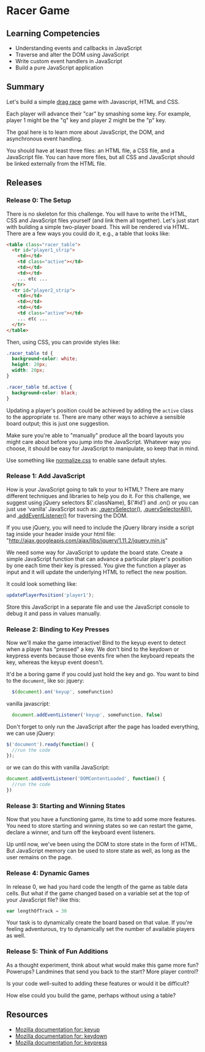<!-- DBC start -->
# Racer Game

## Learning Competencies

* Understanding events and callbacks in JavaScript
* Traverse and alter the DOM using JavaScript
* Write custom event handlers in JavaScript
* Build a pure JavaScript application

## Summary

Let's build a simple [drag race](https://www.google.co.nz/imgres?imgurl=http://i.imgur.com/lxV6GYl.gif&imgrefurl=https://www.reddit.com/r/funny/comments/195k3m/they_lost_against_dogs_xpost_rgifs/&h=184&w=450&tbnid=syPUFcJs2ph-wM:&docid=XOovZq3mwW4eBM&ei=Yy5zVq6hCIGzmAW4uKDYCw&tbm=isch&ved=0ahUKEwju3sC08OPJAhWBGaYKHTgcCLsQMwggKAYwBg) game with Javascript, HTML and CSS.

Each player will advance their "car" by smashing some key.  For example, player 1 might be the "q" key and player 2 might be the "p" key.

The goal here is to learn more about JavaScript, the DOM, and asynchronous
event handling.

You should have at least three files: an HTML file, a CSS file, and a JavaScript file. You can have more files, but all CSS and JavaScript should be linked externally from the HTML file.

## Releases

### Release 0: The Setup

There is no skeleton for this challenge.  You will have to write the HTML, CSS and
JavaScript files yourself (and link them all together).  Let's just start with
building a simple two-player board.  This will be rendered via HTML.  There are
a few ways you could do it, e.g., a table that looks like:

```html
<table class="racer_table">
  <tr id="player1_strip">
    <td></td>
    <td class="active"></td>
    <td></td>
    <td></td>
    ... etc ...
  </tr>
  <tr id="player2_strip">
    <td></td>
    <td></td>
    <td></td>
    <td class="active"></td>
    ... etc ...
  </tr>
</table>
```

Then, using CSS, you can provide styles like:

```css
.racer_table td {
  background-color: white;
  height: 20px;
  width: 20px;
}

.racer_table td.active {
  background-color: black;
}
```

Updating a player's position could be achieved by adding the `active` class to
the appropriate `td`.  There are many other ways to achieve a sensible board
output; this is just one suggestion.

Make sure you're able to "manually" produce all the board layouts you might
care about before you jump into the JavaScript.  Whatever way you choose, it
should be easy for JavaScript to manipulate, so keep that in mind.

Use something like [normalize.css][] to enable sane default styles.

### Release 1: Add JavaScript

How is your JavaScript going to talk to your to HTML? There are many different
techniques and libraries to help you do it. For this challenge, we suggest using jQuery selectors $('.className), $('#id') and .on() or you can just use 'vanilla' JavaScript such as:
[.querySelector()][], [.querySelectorAll()][], and [.addEventListener()][] for traversing the DOM.


If you use jQuery, you will need to include the jQuery library inside a script tag inside your header inside your html file:
"http://ajax.googleapis.com/ajax/libs/jquery/1.11.2/jquery.min.js"

We need some way for JavaScript to update the board state.  Create a simple
JavaScript function that can advance a particular player's position by one each time their key is pressed. You
give
the function a player as input and it will update the underlying HTML to
reflect the new position.

It could look something like:

```javascript
updatePlayerPosition('player1');
```

Store this JavaScript in a separate file and use the JavaScript console to
debug it and pass in values manually.



### Release 2: Binding to Key Presses

Now we'll make the game interactive!  Bind to the keyup event to detect
when a player has "pressed" a key.  We don't bind to the keydown or
keypress events because those events fire when the keyboard repeats the
key, whereas the keyup event doesn't.

It'd be a boring game if you could just hold the key and go.  You want to bind
to the `document`, like so:
jquery:


```javascript
  $(document).on('keyup', someFunction)
```

vanilla javascript: 

```javascript
  document.addEventListener('keyup', someFunction, false)
```
Don't forget to only run the JavaScript after the page has loaded everything, 
we can use jQuery:

```javascript
$('document').ready(function() {
  //run the code
});
```

or we can do this with vanilla JavaScript:

```javascript
document.addEventListener('DOMContentLoaded', function() {
  //run the code
})
```



### Release 3: Starting and Winning States

Now that you have a functioning game, its time to add some more features. You
need to store starting and winning states so we can restart the game, declare a
winner, and turn off the keyboard event listeners.

Up until now, we've been using the DOM to store state in the form of HTML. But
JavaScript memory can be used to store state as well, as long as the user remains
on the page.

### Release 4: Dynamic Games

In release 0, we had you hard code the length of the game as table data cells. But
what if the game changed based on a variable set at the top of your JavaScript
file? like this:

```javascript
var lengthOfTrack = 30
```

Your task is to dynamically create the board based on that value. If you're feeling
adventurous, try to dynamically set the number of available players as well.

### Release 5: Think of Fun Additions

As a thought experiment, think about what would make this game more fun? Powerups? Landmines that send you back to the start? More player control?

Is your code well-suited to adding these features or would it be difficult?

How else could you build the game, perhaps without using a table?

## Resources

- [Mozilla documentation for: keyup](https://developer.mozilla.org/en-US/docs/Web/Reference/Events/keyup)
- [Mozilla documentation for: keydown](https://developer.mozilla.org/en-US/docs/Web/Reference/Events/keydown)
- [Mozilla documentation for: keypress](https://developer.mozilla.org/en-US/docs/Web/Reference/Events/keypress)

[.addEventListener()]: https://developer.mozilla.org/en-US/docs/Web/API/EventTarget.addEventListener
[.querySelector()]: https://developer.mozilla.org/en-US/docs/Web/API/document.querySelector
[.querySelectorAll()]: https://developer.mozilla.org/en-US/docs/Web/API/Document.querySelectorAll
[Racer]: ../../../racer-1-outrageous-fortune-challenge
[normalize.css]: http://necolas.github.com/normalize.css/
[Object literal notation]: https://developer.mozilla.org/en-US/docs/Web/JavaScript/Guide/Working_with_Objects
[Prototype-based OO]: https://developer.mozilla.org/en-US/docs/Web/JavaScript/Guide/Details_of_the_Object_Model
[Jasmine]: http://jasmine.github.io/2.0/introduction.html
<!-- DBC end -->

